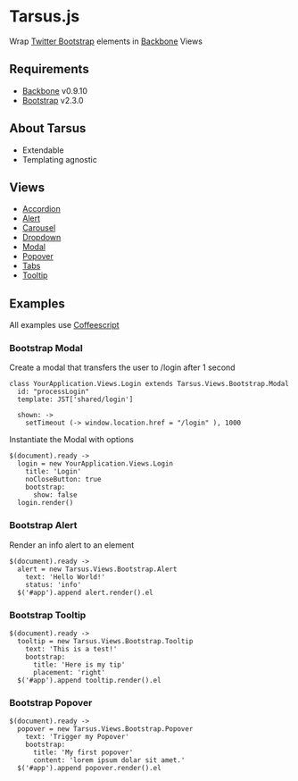 # Tarsus.js

Wrap [Twitter Bootstrap](http://twitter.github.com/bootstrap) elements in
[Backbone](http://backbonejs.org) Views

## Requirements

* [Backbone](http://backbonejs.org) v0.9.10
* [Bootstrap](http://twitter.github.com/bootstrap) v2.3.0

## About Tarsus

* Extendable
* Templating agnostic

## Views

* [Accordion](docs/accordion.md)
* [Alert](docs/alert.md)
* [Carousel](docs/carousel.md)
* [Dropdown](docs/dropdown.md)
* [Modal](docs/modal.md)
* [Popover](docs/popover.md)
* [Tabs](docs/tabs.md)
* [Tooltip](docs/tooltip.md)

## Examples

All examples use [Coffeescript](http://coffeescript.org)

### Bootstrap Modal

Create a modal that transfers the user to /login after 1 second

    class YourApplication.Views.Login extends Tarsus.Views.Bootstrap.Modal
      id: "processLogin"
      template: JST['shared/login']

      shown: ->
        setTimeout (-> window.location.href = "/login" ), 1000

Instantiate the Modal with options

    $(document).ready ->
      login = new YourApplication.Views.Login
        title: 'Login'
        noCloseButton: true
        bootstrap:
          show: false
      login.render()

### Bootstrap Alert

Render an info alert to an element

    $(document).ready ->
      alert = new Tarsus.Views.Bootstrap.Alert
        text: 'Hello World!'
        status: 'info'
      $('#app').append alert.render().el

### Bootstrap Tooltip

    $(document).ready ->
      tooltip = new Tarsus.Views.Bootstrap.Tooltip
        text: 'This is a test!'
        bootstrap:
          title: 'Here is my tip'
          placement: 'right'
      $('#app').append tooltip.render().el

### Bootstrap Popover

    $(document).ready ->
      popover = new Tarsus.Views.Bootstrap.Popover
        text: 'Trigger my Popover'
        bootstrap:
          title: 'My first popover'
          content: 'lorem ipsum dolar sit amet.'
      $('#app').append popover.render().el
